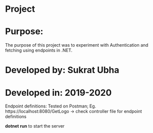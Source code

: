 # Project

# Purpose:
The purpose of this project was to experiment with Authentication and fetching using endpoints in .NET.
# Developed by: Sukrat Ubha
# Developed in: 2019-2020

Endpoint definitions:
Tested on Postman; Eg. https://localhost:8080/GetLogo
-> check controller file for endpoint definitions

**dotnet run** to start the server
